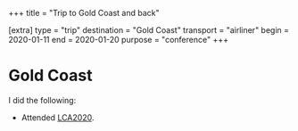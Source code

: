+++
title = "Trip to Gold Coast and back"

[extra]
type = "trip"
destination = "Gold Coast"
transport = "airliner"
begin = 2020-01-11
end = 2020-01-20
purpose = "conference"
+++

# Gold Coast

I did the following:

- Attended [LCA2020](@/posts/2020-01-13-LCA2020.md).
